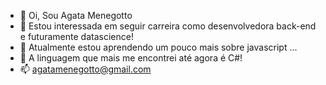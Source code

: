 - 👋 Oi, Sou Agata Menegotto
- 👀 Estou interessada em seguir carreira como desenvolvedora back-end e futuramente datascience!
- 🌱 Atualmente estou aprendendo um pouco mais sobre javascript ...
- 💞️ A linguagem que mais me encontrei até agora é C#!
- 📫 agatamenegotto@gmail.com

<!---
AgataMenegotto/AgataMenegotto is a ✨ special ✨ repository because its `README.md` (this file) appears on your GitHub profile.
You can click the Preview link to take a look at your changes.
--->
